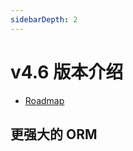 ```yaml
---
sidebarDepth: 2
---
```


# v4.6 版本介绍

- [Roadmap](https://github.com/koishijs/koishi/issues/578)

## 更强大的 ORM

